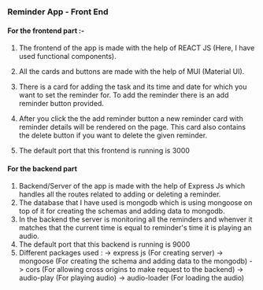 ### Reminder App - Front End

#### For the frontend part :-
1. The frontend of the app is made with the help of REACT JS (Here, I have used functional components).

2. All the cards and buttons are made with the help of MUI (Material UI).

3. There is a card for adding the task and its time and date for which you want to set the reminder for. To add the reminder there is an add reminder button provided.

4. After you click the the add reminder button a new reminder card with reminder details will be rendered on the page. This card also contains the delete button if you want to delete the given reminder.

5. The default port that this frontend is running is 3000

#### For the backend part
1. Backend/Server of the app is made with the help of Express Js which handles all the routes related to adding or deleting a reminder.
2. The database that I have used is mongodb which is using mongoose on top of it for creating the schemas and adding data to mongodb.
3. In the backend the server is monitoring all the reminders and whenver it matches that the current time is equal to reminder's time it is playing an audio.
4. The default port that this backend is running is 9000
5. Different packages used :
    -> express js (For creating server)
    -> mongoose (For creating the schema and adding data to the mongodb)
    -> cors (For allowing cross origins to make request to the backend)
    -> audio-play (For playing audio)
    -> audio-loader (For loading the audio)